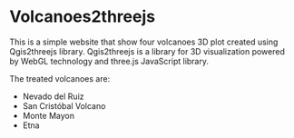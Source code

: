 # Volcanoes2threejs
This is a simple website that show four volcanoes 3D plot created using Qgis2threejs library.
Qgis2threejs is a library for 3D visualization powered by WebGL technology and three.js JavaScript library.

The treated volcanoes are: 
- Nevado del Ruiz 
- San Cristóbal Volcano
- Monte Mayon
- Etna
